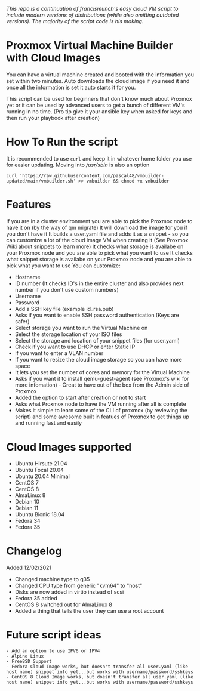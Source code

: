 
*This repo is a continuation of francismunch's easy cloud VM script to include modern versions of distributions (while also omitting outdated versions). The majority of the script code is his making.*

# Proxmox Virtual Machine Builder with Cloud Images

You can have a virtual machine created and booted with the information you set within two minutes. Auto downloads the cloud image if you need it and once all the information is set it auto starts it for you.

This script can be used for beginners that don't know much about Proxmox yet or it can be used by advanced users to get a bunch of different VM's running in no time.  (Pro tip give it your ansible key when asked for keys and then run your playbook after creation)



# How To Run the script
  
  It is recommended to use `curl` and keep it in whatever home folder you use for easier updating. Moving into */usr/sbin* is also an option
  
  ```curl 'https://raw.githubusercontent.com/pascal48/vmbuilder-updated/main/vmbuilder.sh' >> vmbuilder && chmod +x vmbuilder```



# Features
 If you are in a cluster environment you are able to pick the Proxmox node to have it on (by the way of qm migrate)
 It will download the image for you if you don't have it
 It builds a user.yaml file and adds it as a snippet - so you can customize a lot of the cloud image VM when creating it (See Proxmox Wiki about snippets to learn more)
 It checks what storage is availabe on your Proxmox node and you are able to pick what you want to use
 It checks what snippet storage is availabe on your Proxmox node and you are able to pick what you want to use
 You can customize:
   - Hostname
   - ID number (It checks ID's in the entire cluster and also provides next number if you don't use custom numbers)
   - Username
   - Password
   - Add a SSH key file (example id_rsa.pub)
   - Asks if you want to enable SSH password authentication (Keys are safer)
   - Select storage you want to run the Virtual Machine on
   - Select the storage location of your ISO files
   - Select the storage and location of your snippet files (for user.yaml)
   - Check if you want to use DHCP or enter Static IP
   - If you want to enter a VLAN number
   - If you want to resize the cloud image storage so you can have more space
   - It lets you set the number of cores and memory for the Virtual Machine
   - Asks if you want it to install qemu-guest-agent (see Proxmox's wiki for more infomation) - Great to have out of the box from the Admin side of Proxmox
   - Added the option to start after creation or not to start
   - Asks what Proxmox node to have the VM running after all is complete
   - Makes it simple to learn some of the CLI of proxmox (by reviewing the script) and some awesome built in featues of Proxmox to get things up and running fast and easily
 
 # Cloud Images supported
   - Ubuntu Hirsute 21.04
   - Ubuntu Focal 20.04
   - Ubuntu 20.04 Minimal
   - CentOS 7
   - CentOS 8
   - AlmaLinux 8
   - Debian 10
   - Debian 11
   - Ubuntu Bionic 18.04
   - Fedora 34
   - Fedora 35

# Changelog

 Added 12/02/2021
 - Changed machine type to q35
 - Changed CPU type from generic "kvm64" to "host"
 - Disks are now added in virtio instead of scsi
 - Fedora 35 added
 - CentOS 8 switched out for AlmaLinux 8
 - Added a thing that tells the user they can use a root account
 
# Future script ideas
  
    - Add an option to use IPV6 or IPV4
    - Alpine Linux
    - FreeBSD Support
    - Fedora Cloud Image works, but doesn't transfer all user.yaml (like host name) snippet info yet...but works with username/password/sshkeys
    - CentOS 8 Cloud Image works, but doesn't transfer all user.yaml (like host name) snippet info yet...but works with username/password/sshkeys 
